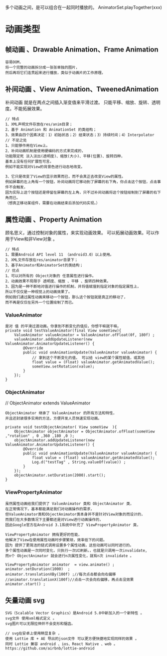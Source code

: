 多个动画之间，是可以组合在一起同时播放的。
AnimatorSet.playTogether(xxx)
# 动画类型
## 帧动画 、Drawable Animation、Frame Animation 
```text
容易OOM，
将一个完整的动画拆分成一张张单独的图片，
然后再将它们连贯起来进行播放，类似于动画片的工作原理。
```

##  补间动画 、View Animation、TweenedAnimation 
补间动画 就是在两点之间插入渐变值来平滑过渡。
只能平移、缩放、旋转、透明度。不能拓展效果。
```text
// 特点
1、XML声明文件存放在res/anim目录；
2、基于 Animation 和 AnimationSet 的类结构；
3、效果由四个因素决定：1）初始状态；2）结束状态；3）持续时间；4）Interpolator
// 不足之处
1、只能够作用在View上。
2、补间动画机制是使用硬编码的方式来完成的，
功能限定死 淡入淡出(透明度)、缩放(大小)、平移(位置)、旋转四种，
基本上没有任何扩展性可言。
例如不能实现对View的背景色进行动态地改变。

3、它只是改变了View的显示效果而已，而不会真正去改变View的属性。
例如屏幕的左上角有一个按钮，补间动画将它移动到了屏幕的右下角，你点击这个按钮，点击事件不会触发，
因为实际上这个按钮还是停留在屏幕的左上角，只不过补间动画将这个按钮绘制到了屏幕的右下角而已。
（想真正移动某组件，需要在动画结束后添加代码实现。）
```
 

## 属性动画 、Property Animation
顾名思义，通过控制对象的属性，来实现动画效果。 
可以拓展动画效果。可以作用于View和非View对象 。
```text
// 特点
1、需要Android API level 11 （android3.0）以上使用。
2、XML文件存放在res/animator目录下；
3、基于Animator和AnimatorSet的类结构；
// 优点
1、可以对所有的 Object对象的 任意属性进行操作。
2、动画效果不局限于 透明度、缩放 、平移 、旋转四种效果。
3、因为是一种不断地对值进行操作的机制，并将值赋值到指定对象的指定属性上，
所以不仅仅是一种视觉上的动画效果了。
例如我们通过属性动画来移动一个按钮，那么这个按钮就是真正的移动了，
而不再是仅仅在另外一个位置绘制了而已。
```

### ValueAnimator
```text
是对 值 的平滑过渡动画。你拿到不断变化的值后，你想干嘛就干嘛。
private void testValueAnimator(final View someView){
    ValueAnimator valueAnimator = ValueAnimator.ofFloat(0f, 180f) ;
    valueAnimator.addUpdateListener(new ValueAnimator.AnimatorUpdateListener() {
        @Override
        public void onAnimationUpdate(ValueAnimator valueAnimator) {
            // 拿到这个不断变化的值， 可以给 view的某个属性赋值，或其他
            float value = (Float) valueAnimator.getAnimatedValue();
            someView.setRotation(value);
        }
    });
}
```

### ObjectAnimator
// ObjectAnimator extends ValueAnimator 
```text
ObjectAnimator 继承了 ValueAnimator 的所有方法和特性，
并且还封装很多实用的方法，方便开发人员快速实现动画。

private void testObjectAnimator( View someView  ){
    ObjectAnimator objectAnimator = ObjectAnimator.ofFloat(someView ,"rotation" , 0 ,360 ,180 ,0 );
    objectAnimator.addUpdateListener(new ValueAnimator.AnimatorUpdateListener() {
        @Override
        public void onAnimationUpdate(ValueAnimator valueAnimator) {
            float value = (float) valueAnimator.getAnimatedValue();
            Log.d("testTag" , String.valueOf(value)) ;
        }
    });
    objectAnimator.setDuration(2000).start();
}
```

### ViewPropertyAnimator
```text
虽然属性动画给我们提供了 ValueAnimator 类和 ObjectAnimator 类，
在正常情况下，基本都能满足我们对动画操作的需求，
但ValueAnimator类和ObjectAnimator类本身并不是针对View对象的而设计的，
而我们在大多数情况下主要都还是对View进行动画操作的，
因此Google官方在Android 3.1系统中补充了 ViewPropertyAnimator 类，

ViewPropertyAnimator 拥有更好的性能，
他解决了View在使用属性动画时步骤繁琐，效率低下的问题。
因为 提供了更简洁的链式调用设置多个属性动画，这些动画可以同时进行的。
多个属性动画是一次同时变化，只执行一次UI刷新。，也就是只调用一次invalidate,
而n个 ObjectAnimator 就会进行n次属性变化，就有n次 invalidate 。

ViewPropertyAnimator animator  = view.animate() ;
animator.setDuration(1000)  ;
animator.translationXBy(100f) ;//每次点击都会向右偏移
//animator.translationX(100f)//点击一次会向右偏移，再点击没效果
animator.start() ;
```

##  矢量动画 svg
```text
SVG（Scalable Vector Graphics）是Android 5.0中新加入的一个新特性 。
svg文件 使用xml格式定义 。
svg图片可以无限拉伸并不会变形和锯齿。

// svg在安卓上使用稍显复杂 ，
使用 Lottie 库 + AE 导出的json文件 可以更方便快捷地实现同样的效果 。
同时 Lottie 兼容 android 、ios、React Native 、web 。
https://github.com/airbnb/lottie-android
```
  
 

